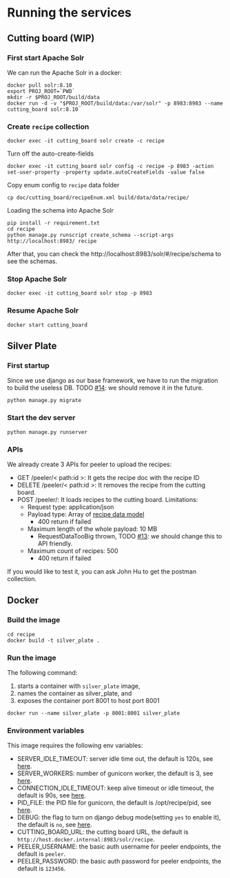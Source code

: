 # Running the services

## Cutting board (WIP)

### First start Apache Solr
We can run the Apache Solr in a docker:
```shell
docker pull solr:8.10
export PROJ_ROOT=`PWD`
mkdir -r $PROJ_ROOT/build/data
docker run -d -v "$PROJ_ROOT/build/data:/var/solr" -p 8983:8983 --name cutting_board solr:8.10
```

### Create `recipe` collection
```shell
docker exec -it cutting_board solr create -c recipe
```

Turn off the auto-create-fields
```shell
docker exec -it cutting_board solr config -c recipe -p 8983 -action set-user-property -property update.autoCreateFields -value false
```

Copy enum config to `recipe` data folder
```shell
cp doc/cutting_board/recipeEnum.xml build/data/data/recipe/
```

Loading the schema into Apache Solr
```shell
pip install -r requirement.txt
cd recipe
python manage.py runscript create_schema --script-args http://localhost:8983/ recipe
```

After that, you can check the http://localhost:8983/solr/#/recipe/schema to see the schemas. 

### Stop Apache Solr

```shell
docker exec -it cutting_board solr stop -p 8983
```

### Resume Apache Solr
```shell
docker start cutting_board
```

## Silver Plate

### First startup
Since we use django as our base framework, we have to run the migration to build the useless DB.
TODO [#14](https://github.com/john-hu/untitled/issues/14): we should remove it in the future.
```shell
python manage.py migrate
```

### Start the dev server
```shell
python manage.py runserver
```

### APIs
We already create 3 APIs for peeler to upload the recipes:
* GET /peeler/< path:id >: It gets the recipe doc with the recipe ID
* DELETE /peeler/< path:id >: It removes the recipe from the cutting board.
* POST /peeler/: It loads recipes to the cutting board. Limitations:
  * Request type: application/json
  * Payload type: Array of [recipe data model](../doc/recipe_json_schema/Recipe.json)
    * 400 return if failed
  * Maximum length of the whole payload: 10 MB
    * RequestDataTooBig thrown, TODO [#13](https://github.com/john-hu/untitled/issues/13): we should change this to API friendly.
  * Maximum count of recipes: 500
    * 400 return if failed

If you would like to test it, you can ask John Hu to get the postman collection.


## Docker

### Build the image

```shell
cd recipe
docker build -t silver_plate .
```

### Run the image

The following command:
1. starts a container with `silver_plate` image,
2. names the container as silver_plate, and
3. exposes the container port 8001 to host port 8001

```shell
docker run --name silver_plate -p 8001:8001 silver_plate
```

### Environment variables
This image requires the following env variables:
* SERVER_IDLE_TIMEOUT: server idle time out, the default is 120s, see [here](https://docs.gunicorn.org/en/stable/settings.html#timeout).
* SERVER_WORKERS: number of gunicorn worker, the default is 3, see [here](https://docs.gunicorn.org/en/stable/settings.html#timeout).
* CONNECTION_IDLE_TIMEOUT: keep alive timeout or idle timeout, the default is 90s, see [here](https://docs.gunicorn.org/en/stable/settings.html#timeout).
* PID_FILE: the PID file for gunicorn, the default is /opt/recipe/pid, see [here](https://docs.gunicorn.org/en/stable/settings.html#timeout).
* DEBUG: the flag to turn on django debug mode(setting `yes` to enable it), the default is `no`, see [here](https://docs.djangoproject.com/en/3.2/ref/settings/#debug).
* CUTTING_BOARD_URL: the cutting board URL, the default is `http://host.docker.internal:8983/solr/recipe`.
* PEELER_USERNAME: the basic auth username for peeler endpoints, the default is `peeler`.
* PEELER_PASSWORD: the basic auth password for peeler endpoints, the default is `123456`.

